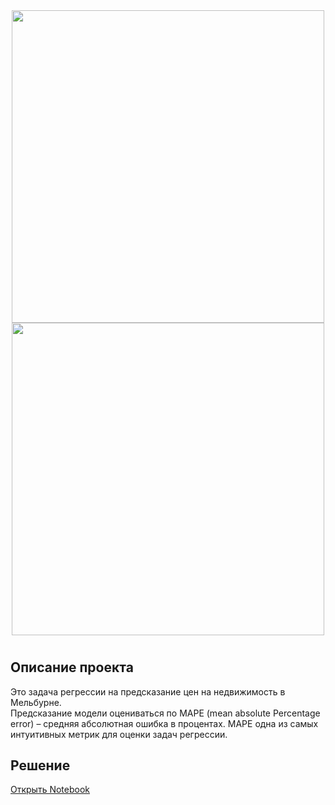 <div id="header" align="center">
  <img src="https://victorzhou.com/media/keras-posts/keras-nn.png" width="500"/> 
</div>
 
 <div id="header" align="center">
  <img src="[https://pbs.twimg.com/media/Dj4vAIDV4AAPOkJ.jpg](https://cdn.ananasposter.ru/image/cache/catalog/poster/mult/81/20214-1000x830.jpg)" width="500"/> 
</div>

# 
## Описание проекта

Это задача регрессии на предсказание цен на недвижимость в Мельбурне.  
Предсказание модели оцениваться по MAPE (mean absolute Percentage error) – средняя абсолютная ошибка в процентах. 
MAPE одна из самых интуитивных метрик для оценки задач регрессии.


## Решение
[Открыть Notebook](./catboost-or-keras-which-is-better.ipynb)
